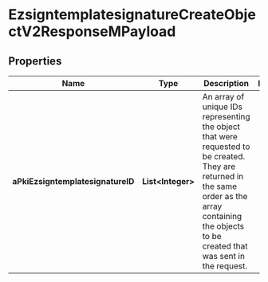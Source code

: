 

# EzsigntemplatesignatureCreateObjectV2ResponseMPayload

## Properties

Name | Type | Description | Notes
------------ | ------------- | ------------- | -------------
**aPkiEzsigntemplatesignatureID** | **List&lt;Integer&gt;** | An array of unique IDs representing the object that were requested to be created.  They are returned in the same order as the array containing the objects to be created that was sent in the request. | 




